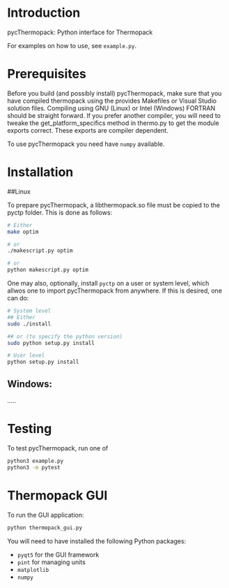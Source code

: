 # Introduction

pycThermopack: Python interface for Thermopack

For examples on how to use, see `example.py`.

# Prerequisites

Before you build (and possibly install) pycThermopack, make sure that
you have compiled thermopack using the provides Makefiles or Visual
Studio solution files. Compiling using GNU (Linux) or Intel (Windows)
FORTRAN should be straight forward. If you prefer another compiler,
you will need to tweake the get_platform_specifics method in thermo.py
to get the module exports correct. These exports are compiler
dependent.

To use pycThermopack you need have `numpy` available.

# Installation

##Linux

To prepare pycThermopack, a libthermopack.so file must be copied to
the pyctp folder. This is done as follows:

```sh
# Either
make optim

# or
./makescript.py optim

# or
python makescript.py optim
```

One may also, optionally, install `pyctp` on a user or system level, which
allwos one to import pycThermopack from anywhere. If this is desired, one can
do:

```sh
# System level
## Either
sudo ./install

## or (to specify the python version)
sudo python setup.py install

# User level
python setup.py install
```

## Windows:

.....


# Testing

To test pycThermopack, run one of

```sh
python3 example.py
python3 -m pytest
```

# Thermopack GUI

To run the GUI application:

```sh
python thermopack_gui.py
```

You will need to have installed the following Python packages:

* `pyqt5` for the GUI framework
* `pint` for managing units
* `matplotlib`
* `numpy` 
